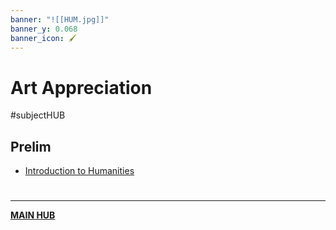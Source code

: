 ```yaml
---
banner: "![[HUM.jpg]]"
banner_y: 0.068
banner_icon: 🖌️
---
```

# Art Appreciation
#subjectHUB 

## Prelim
- [Introduction to Humanities](HUMintro.md)

# 
---
**[MAIN HUB](MAINBSIT.md)**